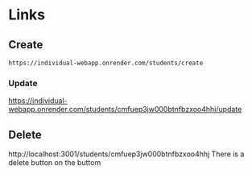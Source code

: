 # Links

## Create
    https://individual-webapp.onrender.com/students/create

### Update
https://individual-webapp.onrender.com/students/cmfuep3jw000btnfbzxoo4hhj/update

## Delete
http://localhost:3001/students/cmfuep3jw000btnfbzxoo4hhj
 There is a delete button on the buttom